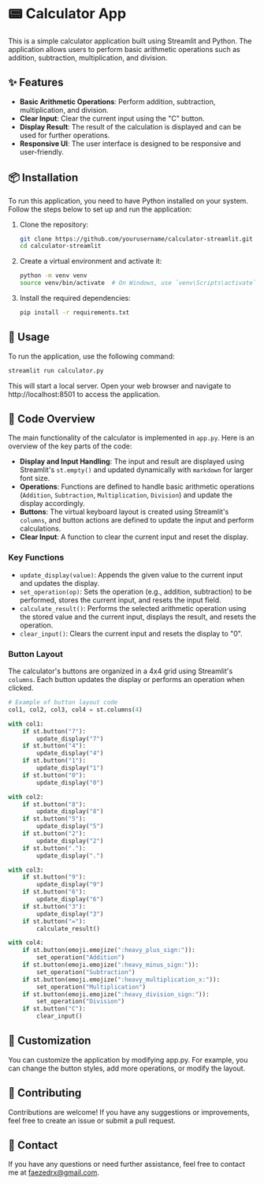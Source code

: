 # 📟 Calculator App

This is a simple calculator application built using Streamlit and Python. The application allows users to perform basic arithmetic operations such as addition, subtraction, multiplication, and division.

## ✨ Features

- **Basic Arithmetic Operations**: Perform addition, subtraction, multiplication, and division.
- **Clear Input**: Clear the current input using the "C" button.
- **Display Result**: The result of the calculation is displayed and can be used for further operations.
- **Responsive UI**: The user interface is designed to be responsive and user-friendly.

## 📦 Installation

To run this application, you need to have Python installed on your system. Follow the steps below to set up and run the application:

1. Clone the repository:

    ```bash
    git clone https://github.com/yourusername/calculator-streamlit.git
    cd calculator-streamlit
    ```

2. Create a virtual environment and activate it:

    ```bash
    python -m venv venv
    source venv/bin/activate  # On Windows, use `venv\Scripts\activate`
    ```

3. Install the required dependencies:

    ```bash
    pip install -r requirements.txt
    ```

## 🚀 Usage

To run the application, use the following command:

```bash
streamlit run calculator.py
```
This will start a local server. Open your web browser and navigate to http://localhost:8501 to access the application.

## 📝 Code Overview

The main functionality of the calculator is implemented in `app.py`. Here is an overview of the key parts of the code:

- **Display and Input Handling**: The input and result are displayed using Streamlit's `st.empty()` and updated dynamically with `markdown` for larger font size.
- **Operations**: Functions are defined to handle basic arithmetic operations (`Addition`, `Subtraction`, `Multiplication`, `Division`) and update the display accordingly.
- **Buttons**: The virtual keyboard layout is created using Streamlit's `columns`, and button actions are defined to update the input and perform calculations.
- **Clear Input**: A function to clear the current input and reset the display.

### Key Functions

- `update_display(value)`: Appends the given value to the current input and updates the display.
- `set_operation(op)`: Sets the operation (e.g., addition, subtraction) to be performed, stores the current input, and resets the input field.
- `calculate_result()`: Performs the selected arithmetic operation using the stored value and the current input, displays the result, and resets the operation.
- `clear_input()`: Clears the current input and resets the display to "0".

### Button Layout

The calculator's buttons are organized in a 4x4 grid using Streamlit's `columns`. Each button updates the display or performs an operation when clicked.

```python
# Example of button layout code
col1, col2, col3, col4 = st.columns(4)

with col1:
    if st.button("7"):
        update_display("7")
    if st.button("4"):
        update_display("4")
    if st.button("1"):
        update_display("1")
    if st.button("0"):
        update_display("0")

with col2:
    if st.button("8"):
        update_display("8")
    if st.button("5"):
        update_display("5")
    if st.button("2"):
        update_display("2")
    if st.button("."):
        update_display(".")

with col3:
    if st.button("9"):
        update_display("9")
    if st.button("6"):
        update_display("6")
    if st.button("3"):
        update_display("3")
    if st.button("="):
        calculate_result()

with col4:
    if st.button(emoji.emojize(":heavy_plus_sign:")):
        set_operation("Addition")
    if st.button(emoji.emojize(":heavy_minus_sign:")):
        set_operation("Subtraction")
    if st.button(emoji.emojize(":heavy_multiplication_x:")):
        set_operation("Multiplication")
    if st.button(emoji.emojize(":heavy_division_sign:")):
        set_operation("Division")
    if st.button("C"):
        clear_input()
```

## 🎨 Customization

You can customize the application by modifying app.py. For example, you can change the button styles, add more operations, or modify the layout.

## 🤝 Contributing

Contributions are welcome! If you have any suggestions or improvements, feel free to create an issue or submit a pull request.

## 📧 Contact
If you have any questions or need further assistance, feel free to contact me at faezedrx@gmail.com.
